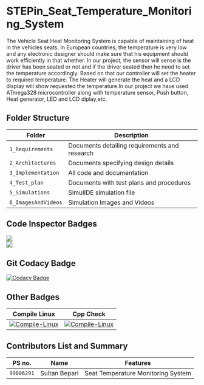 # STEPin_Seat_Temperature_Monitoring_System
The Vehicle Seat Heat Monitoring System is capable of maintaining of heat in the vehicles seats. In European countries, the temperature is very low and any electronic designer should make sure that his equipment should work efficiently in that whether. In our project, the sensor will sense is the driver has been seated or not and if the driver seated then he need to set the temperature accordingly. Based on that our controller will set the heater to required temperature. The Heater will generate the heat and a LCD display will show requested the temperature.In our project we have used ATmega328 microcontroller along with temperature sensor, Push button, Heat generator, LED and LCD diplay,etc.

## Folder Structure
|Folder             | Description |
|-------------------| -----------------------------------------|
| `1_Requirements`   | Documents detailing requirements and research|
| `2_Architectures`         | Documents specifying design details|
| `3_Implementation` | All code and documentation|
| `4_Test_plan`      | Documents with test plans and procedures|
| `5_Simulations`      | SimulIDE simulation file|
| `6_ImagesAndVideos`      | Simulation Images and Videos|

## Code Inspector Badges

![](https://www.code-inspector.com/project/28714/score/svg)<br />![](https://www.code-inspector.com/project/28714/status/svg)

## Git Codacy Badge

[![Codacy Badge](https://app.codacy.com/project/badge/Grade/0331ee08be5f49df9aa17edb570bb842)](https://www.codacy.com/gh/sultanbepari/STEPin_Seat_Temperature_Monitoring_System/dashboard?utm_source=github.com&amp;utm_medium=referral&amp;utm_content=sultanbepari/STEPin_Seat_Temperature_Monitoring_System&amp;utm_campaign=Badge_Grade)

## Other Badges

| Compile Linux | Cpp Check |
| ----------- | ----------- |
|[![Compile-Linux](https://github.com/sultanbepari/STEPin_Seat_Temperature_Monitoring_System/actions/workflows/Compile.yml/badge.svg)](https://github.com/sultanbepari/STEPin_Seat_Temperature_Monitoring_System/actions/workflows/Compile.yml)| [![Compile-Linux](https://github.com/sultanbepari/STEPin_Seat_Temperature_Monitoring_System/actions/workflows/Compile.yml/badge.svg)](https://github.com/sultanbepari/STEPin_Seat_Temperature_Monitoring_System/actions/workflows/Compile.yml) |


## Contributors List and Summary
|PS no. |  Name   |    Features    |
|-------|---------|----------------|
| `99006291` | Sultan Bepari | Seat Temperature Monitoring System |  
